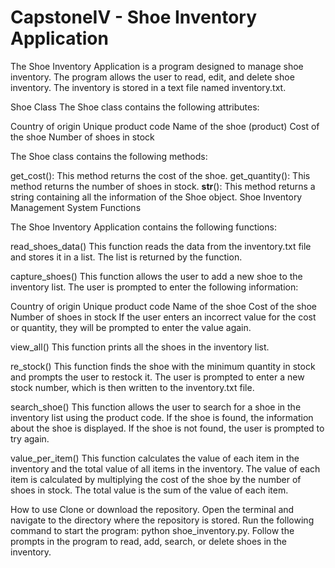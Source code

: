 # CapstoneIV - Shoe Inventory Application
The Shoe Inventory Application is a program designed to manage shoe inventory. The program allows the user to read, edit, and delete shoe inventory. The inventory is stored in a text file named inventory.txt.

Shoe Class
The Shoe class contains the following attributes:

Country of origin
Unique product code
Name of the shoe (product)
Cost of the shoe
Number of shoes in stock

The Shoe class contains the following methods:

get_cost(): This method returns the cost of the shoe.
get_quantity(): This method returns the number of shoes in stock.
__str__(): This method returns a string containing all the information of the Shoe object.
Shoe Inventory Management System Functions

The Shoe Inventory Application contains the following functions:

read_shoes_data()
This function reads the data from the inventory.txt file and stores it in a list. The list is returned by the function.

capture_shoes()
This function allows the user to add a new shoe to the inventory list. The user is prompted to enter the following information:

Country of origin
Unique product code
Name of the shoe
Cost of the shoe
Number of shoes in stock
If the user enters an incorrect value for the cost or quantity, they will be prompted to enter the value again.

view_all()
This function prints all the shoes in the inventory list.

re_stock()
This function finds the shoe with the minimum quantity in stock and prompts the user to restock it. The user is prompted to enter a new stock number, which is then written to the inventory.txt file.

search_shoe()
This function allows the user to search for a shoe in the inventory list using the product code. If the shoe is found, the information about the shoe is displayed. If the shoe is not found, the user is prompted to try again.

value_per_item()
This function calculates the value of each item in the inventory and the total value of all items in the inventory. The value of each item is calculated by multiplying the cost of the shoe by the number of shoes in stock. The total value is the sum of the value of each item.

How to use
Clone or download the repository.
Open the terminal and navigate to the directory where the repository is stored.
Run the following command to start the program: python shoe_inventory.py.
Follow the prompts in the program to read, add, search, or delete shoes in the inventory.
